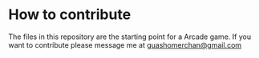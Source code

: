# How to contribute

The files in this repository are the starting point for a Arcade game. If you want to contribute please message me at guashomerchan@gmail.com
